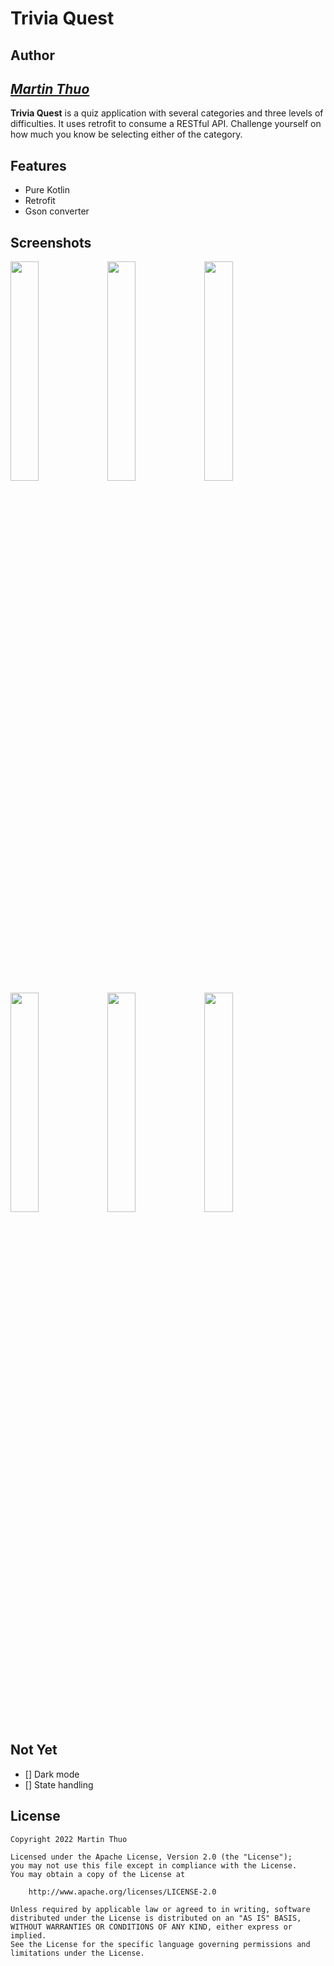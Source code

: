 # Trivia Quest 

## Author

## *[Martin Thuo](https://twitter.com/mertoenjosh)*

**Trivia Quest** is a quiz application with several categories and three levels of difficulties. It uses retrofit to consume a RESTful API.
Challenge yourself on how much you know be selecting either of the category.

## Features

- Pure Kotlin
- Retrofit
- Gson converter

## Screenshots

<img src="https://user-images.githubusercontent.com/60392385/175503509-51e70811-e672-4f22-995e-4c60b2812ea4.png" width=30% height=30%> <img src="https://user-images.githubusercontent.com/60392385/175503535-2d10867c-87e2-45b2-a4e5-58bc9dba2dea.png" width=30% height=30%> <img src="https://user-images.githubusercontent.com/60392385/175503449-7ef2ec6a-3a1d-4ecf-b70a-ba1a1df1bef8.png" width=30% height=30%> 
<img src="https://user-images.githubusercontent.com/60392385/175503641-96bc3183-a321-4b73-9955-3e2dbf23f78f.png" width=30% height=30%> <img src="https://user-images.githubusercontent.com/60392385/175503667-077bcb7b-ce7a-40b0-a054-d9a8b9a47281.png" width=30% height=30%> <img src="https://user-images.githubusercontent.com/60392385/175503729-9fa0d101-9e44-42f2-a9d8-54af9237c20c.png" width=30% height=30%> 


## Not Yet

- [] Dark mode
- [] State handling

## License

    Copyright 2022 Martin Thuo

    Licensed under the Apache License, Version 2.0 (the "License");
    you may not use this file except in compliance with the License.
    You may obtain a copy of the License at

        http://www.apache.org/licenses/LICENSE-2.0

    Unless required by applicable law or agreed to in writing, software
    distributed under the License is distributed on an "AS IS" BASIS,
    WITHOUT WARRANTIES OR CONDITIONS OF ANY KIND, either express or implied.
    See the License for the specific language governing permissions and
    limitations under the License.
